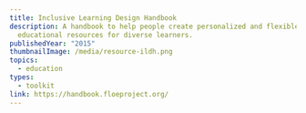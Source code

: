 ```yaml
---
title: Inclusive Learning Design Handbook
description: A handbook to help people create personalized and flexible
  educational resources for diverse learners.
publishedYear: "2015"
thumbnailImage: /media/resource-ildh.png
topics:
  - education
types:
  - toolkit
link: https://handbook.floeproject.org/
---
```

